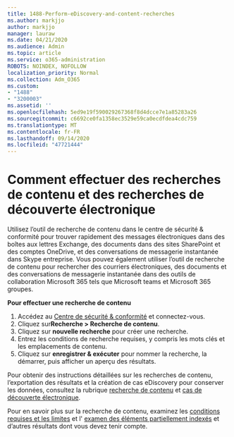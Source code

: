 ```yaml
---
title: 1488-Perform-eDiscovery-and-content-recherches
ms.author: markjjo
author: markjjo
manager: lauraw
ms.date: 04/21/2020
ms.audience: Admin
ms.topic: article
ms.service: o365-administration
ROBOTS: NOINDEX, NOFOLLOW
localization_priority: Normal
ms.collection: Adm_O365
ms.custom:
- "1488"
- "3200003"
ms.assetid: ''
ms.openlocfilehash: 5ed9e19f590029267368f8d4dcce7e1a85283a26
ms.sourcegitcommit: c6692ce0fa1358ec3529e59ca0ecdfdea4cdc759
ms.translationtype: MT
ms.contentlocale: fr-FR
ms.lasthandoff: 09/14/2020
ms.locfileid: "47721444"
---
```

# <a name="how-to-perform-content-searches-and-ediscovery-searches"></a>Comment effectuer des recherches de contenu et des recherches de découverte électronique

Utilisez l’outil de recherche de contenu dans le centre de sécurité & conformité pour trouver rapidement des messages électroniques dans des boîtes aux lettres Exchange, des documents dans des sites SharePoint et des comptes OneDrive, et des conversations de messagerie instantanée dans Skype entreprise. Vous pouvez également utiliser l’outil de recherche de contenu pour rechercher des courriers électroniques, des documents et des conversations de messagerie instantanée dans des outils de collaboration Microsoft 365 tels que Microsoft teams et Microsoft 365 groupes.

**Pour effectuer une recherche de contenu**

1. Accédez au [Centre de sécurité & conformité](https://protection.office.com) et connectez-vous.
2. Cliquez sur**Recherche > Recherche de contenu**.
3. Cliquez sur **nouvelle recherche** pour créer une recherche.
4. Entrez les conditions de recherche requises, y compris les mots clés et les emplacements de contenu.  
5. Cliquez sur **enregistrer & exécuter** pour nommer la recherche, la démarrer, puis afficher un aperçu des résultats.

Pour obtenir des instructions détaillées sur les recherches de contenu, l’exportation des résultats et la création de cas eDiscovery pour conserver les données, consultez la rubrique [recherche de contenu](https://docs.microsoft.com/microsoft-365/compliance/content-search) et [cas de découverte électronique](https://docs.microsoft.com/microsoft-365/compliance/ediscovery-cases).

Pour en savoir plus sur la recherche de contenu, examinez les [conditions requises et les limites](https://docs.microsoft.com/microsoft-365/compliance/limits-for-content-search) et l'  [examen des éléments partiellement indexés](https://docs.microsoft.com/microsoft-365/compliance/investigating-partially-indexed-items-in-ediscovery) et d’autres résultats dont vous devez tenir compte.